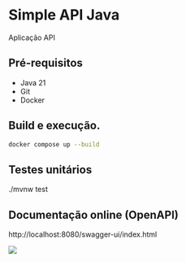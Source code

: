 # Simple API Java

Aplicação API 

## Pré-requisitos

- Java 21
- Git
- Docker

## Build e execução.

```sh
docker compose up --build
```

## Testes unitários

./mvnw test


## Documentação online (OpenAPI)

http://localhost:8080/swagger-ui/index.html

![](/assets/images/swagger.png)

